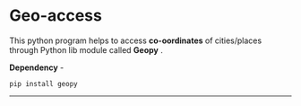 # Geo-access

This python program helps to access **co-oordinates** of cities/places through Python lib module called **Geopy** .

**Dependency** -
<br>

`pip install geopy`

------------------------
